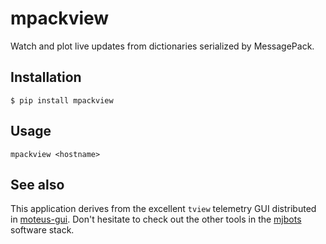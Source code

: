 # mpackview

Watch and plot live updates from dictionaries serialized by MessagePack.

## Installation

```console
$ pip install mpackview
```

## Usage

```
mpackview <hostname>
```

## See also

This application derives from the excellent ``tview`` telemetry GUI distributed
in [moteus-gui](https://pypi.org/project/moteus-gui/). Don't hesitate to check
out the other tools in the [mjbots](https://github.com/mjbots/) software stack.
